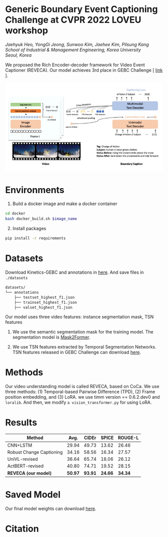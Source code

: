 # Generic Boundary Event Captioning Challenge at CVPR 2022 LOVEU workshop

*Jaehyuk Heo, YongGi Jeong, Sunwoo Kim, Jaehee Kim, Pilsung Kang*  
*School of Industrial & Management Engineering, Korea University*  
*Seoul, Korea*


We proposed the Rich Encoder-decoder framework for Video Event Captioner (REVECA). Our model achieves 3rd place in GEBC Challenge [ [link](https://codalab.lisn.upsaclay.fr/competitions/4157#results) ].

<p align='center'>
    <img width='800' src='https://github.com/TooTouch/REVECA/blob/main/assets/figure1.jpeg'>
</p>

# Environments

1. Build a docker image and make a docker container

```bash
cd docker 
bash docker_build.sh $image_name
```

2. Install packages

```bash
pip install -r requirements
```

# Datasets

Download Kinetics-GEBC and annotations in [here](https://sites.google.com/view/loveucvpr22/home?authuser=0). And save files in `./datasets`

```
datasets/
└── annotations
    ├── testset_highest_f1.json
    ├── trainset_highest_f1.json
    ├── valset_highest_f1.json
```


Our model uses three video features: instance segmentation mask, TSN features

1. We use the semantic segmentation mask for the training model. The segmentation model is [Mask2Former](https://github.com/facebookresearch/Mask2Former).

2. We use TSN features extracted by Temporal Segmentation Networks. TSN features released in GEBC Challenge can download [here](https://drive.google.com/drive/folders/1kOauKJY4MphWJhjYcXcCcdmP-071Fu6D?usp=sharing).


# Methods

Our video understanding model is called REVECA, based on CoCa. We use three methods: (1) Temporal-based Pairwise Difference (TPD), (2) Frame position embedding, and (3) LoRA. we use timm version == 0.6.2.dev0 and `loralib`. And then, we modify `a vision_transformer.py` for using LoRA. 


# Results

Method | Avg. | CIDEr | SPICE | ROUGE-L
---|---|---|---|---
CNN+LSTM | 29.94 | 49.73 | 13.62 | 26.46
Robust Change Captioning | 34.16 | 58.56 | 16.34 | 27.57
UniVL-revised | 36.64 | 65.74 | 18.06 | 26.12
ActBERT-revised | 40.80 | 74.71 | 19.52 | 28.15
**REVECA (our model)** | **50.97** | **93.91** | **24.66** | **34.34**

# Saved Model

Our final model weights can download [here]().


# Citation
